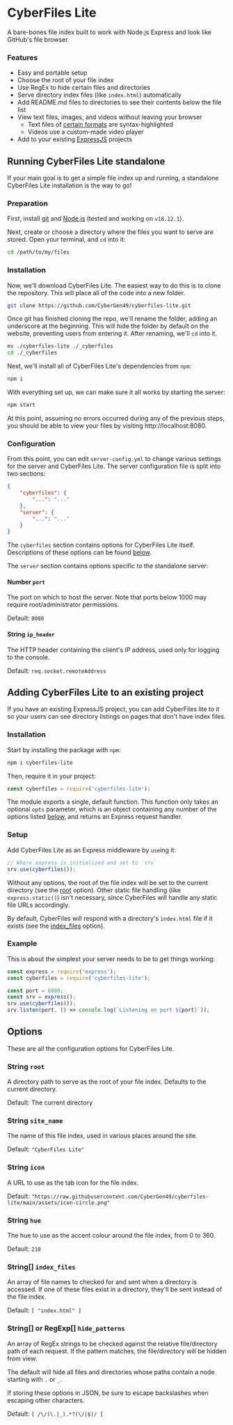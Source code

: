 
# CyberFiles Lite
A bare-bones file index built to work with Node.js Express and look like GitHub's file browser.

### Features
* Easy and portable setup
* Choose the root of your file index
* Use RegEx to hide certain files and directories
* Serve directory index files (like `index.html`) automatically
* Add README.md files to directories to see their contents below the file list
* View text files, images, and videos without leaving your browser
    * Text files of [certain formats](/prism-lang-exts.json) are syntax-highlighted
    * Videos use a custom-made video player
* Add to your existing [ExpressJS](https://github.com/expressjs/express) projects

## Running CyberFiles Lite standalone
If your main goal is to get a simple file index up and running, a standalone CyberFiles Lite installation is the way to go!

### Preparation

First, install [git](https://git-scm.com/downloads) and [Node.js](https://nodejs.org/en/download/) (tested and working on `v18.12.1`).

Next, create or choose a directory where the files you want to serve are stored. Open your terminal, and `cd` into it:

```bash
cd /path/to/my/files
```

### Installation

Now, we'll download CyberFiles Lite. The easiest way to do this is to clone the repository. This will place all of the code into a new folder.

```bash
git clone https://github.com/CyberGen49/cyberfiles-lite.git
```

Once git has finished cloning the repo, we'll rename the folder, adding an underscore at the beginning. This will hide the folder by default on the website, preventing users from entering it. After renaming, we'll `cd` into it.

```bash
mv ./cyberfiles-lite ./_cyberfiles
cd ./_cyberfiles
```

Next, we'll install all of CyberFiles Lite's dependencies from `npm`:

```bash
npm i
```

With everything set up, we can make sure it all works by starting the server:

```bash
npm start
```

At this point, assuming no errors occurred during any of the previous steps, you should be able to view your files by visiting http://localhost:8080.

### Configuration

From this point, you can edit `server-config.yml` to change various settings for the server and CyberFiles Lite. The server configuration file is split into two sections:

```json
{
    "cyberfiles": {
        "...": "..."
    },
    "server": {
        "...": "..."
    }
}
```

The `cyberfiles` section contains options for CyberFiles Lite itself. Descriptions of these options can be found [below](#options).

The `server` section contains options specific to the standalone server:

#### Number `port`
The port on which to host the server. Note that ports below 1000 may require root/administrator permissions.

Default: `8080`

#### String `ip_header`
The HTTP header containing the client's IP address, used only for logging to the console.

Default: `req.socket.remoteAddress`

## Adding CyberFiles Lite to an existing project
If you have an existing ExpressJS project, you can add CyberFiles lite to it so your users can see directory listings on pages that don't have index files. 

### Installation
Start by installing the package with `npm`:

```bash
npm i cyberfiles-lite
```

Then, require it in your project:

```js
const cyberfiles = require('cyberfiles-lite');
```

The module exports a single, default function. This function only takes an optional `opts` parameter, which is an object containing any number of the options listed [below](#options), and returns an Express request handler.

### Setup
Add CyberFiles Lite as an Express middleware by `use`ing it:

```js
// Where express is initialized and set to `srv`
srv.use(cyberfiles());
```

Without any options, the root of the file index will be set to the current directory (see the [root](#string-root) option). Other static file handling (like `express.static()`) isn't necessary, since CyberFiles will handle any static file URLs accordingly.

By default, CyberFiles will respond with a directory's `index.html` file if it exists (see the [index_files](#string-index_files) option).

### Example
This is about the simplest your server needs to be to get things working:

```js
const express = require('express');
const cyberfiles = require('cyberfiles-lite');

const port = 8080;
const srv = express();
srv.use(cyberfiles());
srv.listen(port, () => console.log(`Listening on port ${port}`));
```

## Options
These are all the configuration options for CyberFiles Lite.

### String `root`
A directory path to serve as the root of your file index. Defaults to the current directory.

Default: The current directory

### String `site_name`
The name of this file index, used in various places around the site.

Default: `"CyberFiles Lite"`

### String `icon`
A URL to use as the tab icon for the file index.

Default: `"https://raw.githubusercontent.com/CyberGen49/cyberfiles-lite/main/assets/icon-circle.png"`

### String `hue`
The hue to use as the accent colour around the file index, from 0 to 360.

Default: `210`

### String[] `index_files`
An array of file names to checked for and sent when a directory is accessed. If one of these files exist in a directory, they'll be sent instead of the file index.

Default: `[ "index.html" ]`

### String[] or RegExp[] `hide_patterns`
An array of RegEx strings to be checked against the relative file/directory path of each request. If the pattern matches, the file/directory will be hidden from view.

The default will hide all files and directories whose paths contain a node starting with `.` or `_`.

If storing these options in JSON, be sure to escape backslashes when escaping other characters.

Default: `[ /\/(\.|_).*?(\/|$)/ ]`